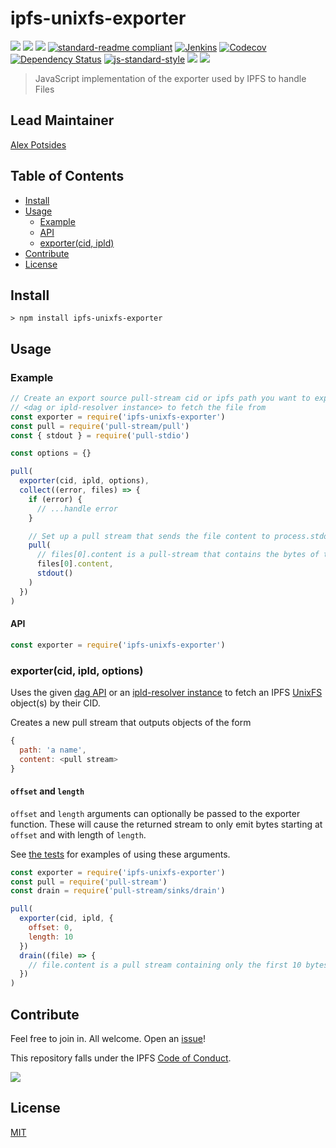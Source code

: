 # ipfs-unixfs-exporter

[![](https://img.shields.io/badge/made%20by-Protocol%20Labs-blue.svg?style=flat-square)](http://ipn.io)
[![](https://img.shields.io/badge/project-IPFS-blue.svg?style=flat-square)](http://ipfs.io/)
[![](https://img.shields.io/badge/freenode-%23ipfs-blue.svg?style=flat-square)](http://webchat.freenode.net/?channels=%23ipfs)
[![standard-readme compliant](https://img.shields.io/badge/standard--readme-OK-green.svg?style=flat-square)](https://github.com/RichardLitt/standard-readme)
[![Jenkins](https://ci.ipfs.team/buildStatus/icon?job=ipfs/js-ipfs-unixfs-exporter/master)](https://ci.ipfs.team/job/ipfs/job/js-ipfs-unixfs-exporter/job/master/)
[![Codecov](https://codecov.io/gh/ipfs/js-ipfs-unixfs-exporter/branch/master/graph/badge.svg)](https://codecov.io/gh/ipfs/js-ipfs-unixfs-exporter)
[![Dependency Status](https://david-dm.org/ipfs/js-ipfs-unixfs-exporter.svg?style=flat-square)](https://david-dm.org/ipfs/js-ipfs-unixfs-exporter)
[![js-standard-style](https://img.shields.io/badge/code%20style-standard-brightgreen.svg?style=flat-square)](https://github.com/feross/standard)
![](https://img.shields.io/badge/npm-%3E%3D3.0.0-orange.svg?style=flat-square)
![](https://img.shields.io/badge/Node.js-%3E%3D8.0.0-orange.svg?style=flat-square)

> JavaScript implementation of the exporter used by IPFS to handle Files

## Lead Maintainer

[Alex Potsides](https://github.com/achingbrain)

## Table of Contents

- [Install](#install)
- [Usage](#usage)
  - [Example](#example)
  - [API](#api)
  - [exporter(cid, ipld)](#exportercid-ipld-options)
- [Contribute](#contribute)
- [License](#license)

## Install

```
> npm install ipfs-unixfs-exporter
```

## Usage

### Example

```js
// Create an export source pull-stream cid or ipfs path you want to export and a
// <dag or ipld-resolver instance> to fetch the file from
const exporter = require('ipfs-unixfs-exporter')
const pull = require('pull-stream/pull')
const { stdout } = require('pull-stdio')

const options = {}

pull(
  exporter(cid, ipld, options),
  collect((error, files) => {
    if (error) {
      // ...handle error
    }

    // Set up a pull stream that sends the file content to process.stdout
    pull(
      // files[0].content is a pull-stream that contains the bytes of the file
      files[0].content,
      stdout()
    )
  })
)
```

#### API

```js
const exporter = require('ipfs-unixfs-exporter')
```

### exporter(cid, ipld, options)

Uses the given [dag API][] or an [ipld-resolver instance][] to fetch an IPFS [UnixFS][] object(s) by their CID.

Creates a new pull stream that outputs objects of the form

```js
{
  path: 'a name',
  content: <pull stream>
}
```

#### `offset` and `length`

`offset` and `length` arguments can optionally be passed to the exporter function.  These will cause the returned stream to only emit bytes starting at `offset` and with length of `length`.

See [the tests](test/exporter.js) for examples of using these arguments.

```js
const exporter = require('ipfs-unixfs-exporter')
const pull = require('pull-stream')
const drain = require('pull-stream/sinks/drain')

pull(
  exporter(cid, ipld, {
    offset: 0,
    length: 10
  })
  drain((file) => {
    // file.content is a pull stream containing only the first 10 bytes of the file
  })
)
```

[dag API]: https://github.com/ipfs/interface-ipfs-core/blob/master/SPEC/DAG.md
[ipld-resolver instance]: https://github.com/ipld/js-ipld-resolver
[UnixFS]: https://github.com/ipfs/specs/tree/master/unixfs
[pull-stream]: https://www.npmjs.com/package/pull-stream

## Contribute

Feel free to join in. All welcome. Open an [issue](https://github.com/ipfs/js-ipfs-unixfs-exporter/issues)!

This repository falls under the IPFS [Code of Conduct](https://github.com/ipfs/community/blob/master/code-of-conduct.md).

[![](https://cdn.rawgit.com/jbenet/contribute-ipfs-gif/master/img/contribute.gif)](https://github.com/ipfs/community/blob/master/contributing.md)

## License

[MIT](LICENSE)
